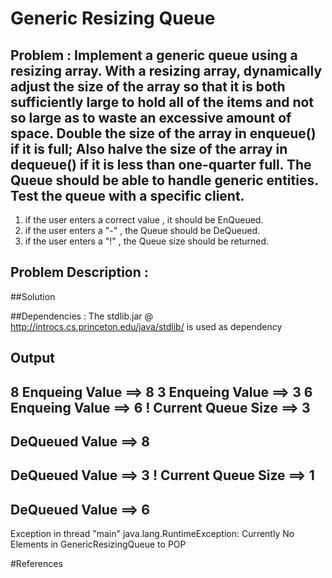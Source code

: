 # Generic Resizing Queue

## Problem : Implement a generic queue using a resizing array. With a resizing array, dynamically adjust the size of the array so that it is both sufficiently large to hold all of the items and not so large as to waste an excessive amount of space. Double the size of the array in enqueue() if it is full; Also halve the size of the array in dequeue() if it is less than one-quarter full. The Queue should be able to handle generic entities. Test the queue with a specific client.

 1. if the user enters a correct value , it should be EnQueued. 
 2. if the user enters a "-" , the Queue should be DeQueued.
 3. if the user enters a "!" , the Queue size should be returned.

## Problem Description : 

##Solution



##Dependencies : The stdlib.jar @ http://introcs.cs.princeton.edu/java/stdlib/ is used as dependency

## Output

8
Enqueing Value ==> 8
3
Enqueing Value ==> 3
6
Enqueing Value ==> 6
!
Current Queue Size ==> 3
-
DeQueued Value ==> 8
-
DeQueued Value ==> 3
!
Current Queue Size ==> 1
-
DeQueued Value ==> 6
-
Exception in thread "main" java.lang.RuntimeException: Currently No Elements in GenericResizingQueue to POP 



#References



